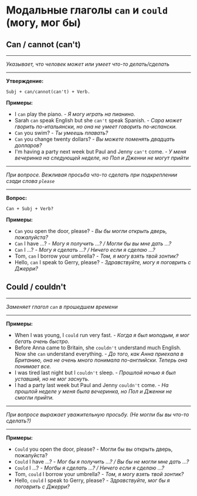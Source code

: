 # Модальные глаголы `can` и `could` (могу, мог бы)

## Can / cannot (can't)

***
*Указывает, что человек может или умеет что-то делать/сделать*
***

**Утверждение:**
```
Subj + can/cannot(can't) + Verb.
```

**Примеры:**

* I `can` play the piano. - *Я могу играть на пианино.*
* Sarah `can` speak English but she `can't` speak Spanish. - *Сара может гворить по-итальянски, но она не умеет говорить по-испански.*
* `Can` you swim? - *Ты умеешь плавать?*
* `Can` you change twenty dollars? - *Вы можете поменять двадцать долларов?*
* I'm having a party next week but Paul and Jenny `can't` come. - *У меня вечеринка на следующей неделе, но Пол и Дженни не могут прийти*

***
*При вопросе. Вежливая просьба что-то сделать при подкреплении сзади слова `please`*
***

**Вопрос:**
```
Can + Subj + Verb?
```

**Примеры:**

* `Can` you open the door, please? - *Вы бы могли открыть дверь, пожалуйста?*
* `Can` I have ...? - *Могу я получить ...? / Могли бы вы мне дать ...?*
* `Can` I ...? - *Могу я сделать ...? / Ничего если я сделаю ...?*
* Tom, `can` I borrow your umbrella? - *Том, я могу взять твой зонтик?*
* Hello, `can` I speak to Gerry, please? - *Здравствуйте, могу я поговрить с Джерри?*

## Could / couldn't

***
*Заменяет глагол `can` в прошедшем времени*
***

**Примеры:**

* When I was young, I `could` run very fast. - *Когда я был молодым, я мог бегать очень быстро.*
* Before Anna came to Britain, she `couldn't` understand much English. Now she `can` understand everything. - *До того, как Анна приехала в Британию, она не очень много понимала по-английски. Теперь она понимает все.*
* I was tired last night but I `couldn't` sleep. - *Прошлой ночью я был уставший, но не мог заснуть.*
* I had a party last week but Paul and Jenny `couldn't` come. - *На прошлой неделе у меня была вечеринка, но Пол и Дженни не смогли прийти.*

***
*При вопросе выражает уважительную просьбу. (Не могли бы вы что-то сделать?)*
***

**Примеры:**

* `Could` you open the door, please? - Могли бы вы открыть дверь, пожалуйста?
* `Could` I have ...? - *Мог бы я получить ...? / Вы бы не могли мне дать ...?*
* `Could` I ...? - *Могбы я сделать ...? / Ничего если я сделаю ...?*
* Tom, `could` I borrow your umbrella? - *Том, я могу взять твой зонтик?*
* Hello, `could` I speak to Gerry, please? - *Здравствуйте, мог бы я поговрить с Джерри?*